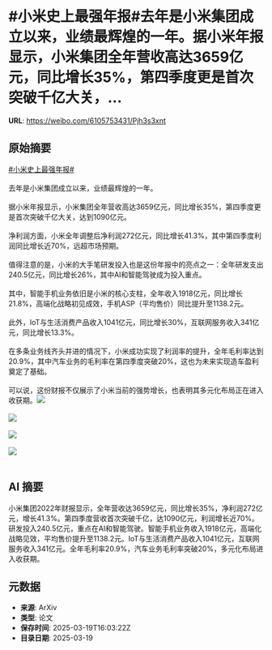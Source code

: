# #小米史上最强年报#去年是小米集团成立以来，业绩最辉煌的一年。据小米年报显示，小米集团全年营收高达3659亿元，同比增长35%，第四季度更是首次突破千亿大关，...

**URL**: https://weibo.com/6105753431/Pjh3s3xnt

## 原始摘要

<a href="https://m.weibo.cn/search?containerid=231522type%3D1%26t%3D10%26q%3D%23%E5%B0%8F%E7%B1%B3%E5%8F%B2%E4%B8%8A%E6%9C%80%E5%BC%BA%E5%B9%B4%E6%8A%A5%23&amp;extparam=%23%E5%B0%8F%E7%B1%B3%E5%8F%B2%E4%B8%8A%E6%9C%80%E5%BC%BA%E5%B9%B4%E6%8A%A5%23" data-hide=""><span class="surl-text">#小米史上最强年报#</span></a><br><br>去年是小米集团成立以来，业绩最辉煌的一年。<br><br>据小米年报显示，小米集团全年营收高达3659亿元，同比增长35%，第四季度更是首次突破千亿大关，达到1090亿元。<br><br>净利润方面，小米全年调整后净利润272亿元，同比增长41.3%，其中第四季度利润同比增长近70%，远超市场预期。<br><br>值得注意的是，小米的大手笔研发投入也是这份年报中的亮点之一：全年研发支出240.5亿元，同比增长26%，其中AI和智能驾驶成为投入重点。<br><br>其中，智能手机业务依旧是小米的核心支柱，全年收入1918亿元，同比增长21.8%，高端化战略初见成效，手机ASP（平均售价）同比提升至1138.2元。<br><br>此外，IoT与生活消费产品收入1041亿元，同比增长30%，互联网服务收入341亿元，同比增长13.3%。<br><br>在多条业务线齐头并进的情况下，小米成功实现了利润率的提升，全年毛利率达到20.9%，其中汽车业务的毛利率在第四季度突破20%，这也为未来实现造车盈利奠定了基础。<br><br>可以说，这份财报不仅展示了小米当前的强势增长，也表明其多元化布局正在进入收获期。<img style="" src="https://tvax1.sinaimg.cn/large/006Fd7o3gy1hzmbx2gg8qj30o40k8431.jpg" referrerpolicy="no-referrer"><br><br><img style="" src="https://tvax2.sinaimg.cn/large/006Fd7o3gy1hzmbx3g4amj30m60dwdhm.jpg" referrerpolicy="no-referrer"><br><br><img style="" src="https://tvax2.sinaimg.cn/large/006Fd7o3gy1hzmbx4yz3xj30lg0ej75s.jpg" referrerpolicy="no-referrer"><br><br><img style="" src="https://tvax4.sinaimg.cn/large/006Fd7o3gy1hzmbx6fgegj30rz0fntck.jpg" referrerpolicy="no-referrer"><br><br>

## AI 摘要

小米集团2022年财报显示，全年营收达3659亿元，同比增长35%，净利润272亿元，增长41.3%。第四季度营收首次突破千亿，达1090亿元，利润增长近70%。研发投入240.5亿元，重点在AI和智能驾驶。智能手机业务收入1918亿元，高端化战略见效，平均售价提升至1138.2元。IoT与生活消费产品收入1041亿元，互联网服务收入341亿元。全年毛利率20.9%，汽车业务毛利率突破20%，多元化布局进入收获期。

## 元数据

- **来源**: ArXiv
- **类型**: 论文
- **保存时间**: 2025-03-19T16:03:22Z
- **目录日期**: 2025-03-19
